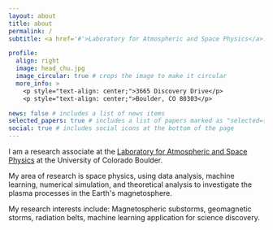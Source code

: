 ```yaml
---
layout: about
title: about
permalink: /
subtitle: <a href='#'>Laboratory for Atmospheric and Space Physics</a>. 

profile:
  align: right
  image: head_chu.jpg
  image_circular: true # crops the image to make it circular
  more_info: >
    <p style="text-align: center;">3665 Discovery Drive</p>
    <p style="text-align: center;">Boulder, CO 80303</p>

news: false # includes a list of news items
selected_papers: true # includes a list of papers marked as "selected={true}"
social: true # includes social icons at the bottom of the page
---
```


I am a research associate at the [Laboratory for Atmospheric and Space Physics](https://lasp.colorado.edu) at the University of Colorado Boulder.

My area of research is space physics, using data analysis, machine learning, numerical simulation, and theoretical analysis to investigate the plasma processes in the Earth's magnetosphere. 

My research interests include: Magnetospheric substorms, geomagnetic storms, radiation belts, machine learning application for science discovery. 